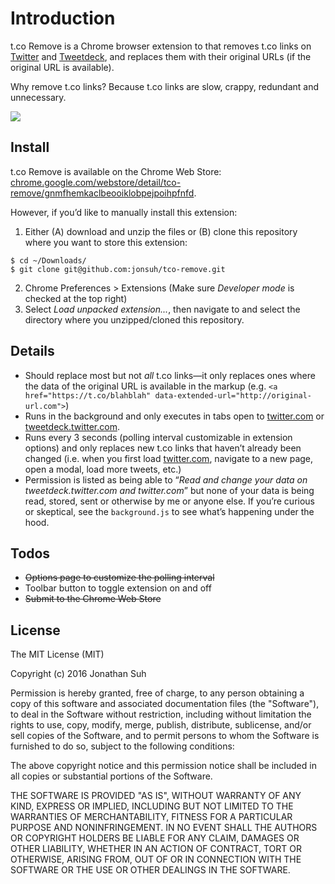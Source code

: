 # Introduction

t.co Remove is a Chrome browser extension to that removes t.co links on [Twitter](https://twitter.com) and [Tweetdeck](https://tweetdeck.twitter.com), and replaces them with their original URLs (if the original URL is available).

Why remove t.co links? Because t.co links are slow, crappy, redundant and unnecessary.

![](http://i.imgur.com/fz6N8Mk.jpg)

## Install

t.co Remove is available on the Chrome Web Store: [chrome.google.com/webstore/detail/tco-remove/gnmfhemkaclbeooiklobpejpoihpfnfd](https://chrome.google.com/webstore/detail/tco-remove/gnmfhemkaclbeooiklobpejpoihpfnfd).

However, if you’d like to manually install this extension:

1. Either (A) download and unzip the files or (B) clone this repository where you want to store this extension:

```
$ cd ~/Downloads/
$ git clone git@github.com:jonsuh/tco-remove.git
```

2. Chrome Preferences > Extensions (Make sure *Developer mode* is checked at the top right)
3. Select *Load unpacked extension...*, then navigate to and select the directory where you unzipped/cloned this repository.

## Details

- Should replace most but not *all* t.co links—it only replaces ones where the data of the original URL is available in the markup (e.g. `<a href="https://t.co/blahblah" data-extended-url="http://original-url.com">`)
- Runs in the background and only executes in tabs open to [twitter.com](https://twitter.com) or [tweetdeck.twitter.com](https://tweetdeck.twitter.com).
- Runs every 3 seconds (polling interval customizable in extension options) and only replaces new t.co links that haven’t already been changed (i.e. when you first load [twitter.com](https://twitter.com), navigate to a new page, open a modal, load more tweets, etc.)
- Permission is listed as being able to “*Read and change your data on tweetdeck.twitter.com and twitter.com*” but none of your data is being read, stored, sent or otherwise by me or anyone else. If you’re curious or skeptical, see the `background.js` to see what’s happening under the hood.

## Todos

- ~~Options page to customize the polling interval~~
- Toolbar button to toggle extension on and off
- ~~Submit to the Chrome Web Store~~

## License

The MIT License (MIT)

Copyright (c) 2016 Jonathan Suh

Permission is hereby granted, free of charge, to any person obtaining a copy of this software and associated documentation files (the "Software"), to deal in the Software without restriction, including without limitation the rights to use, copy, modify, merge, publish, distribute, sublicense, and/or sell copies of the Software, and to permit persons to whom the Software is furnished to do so, subject to the following conditions:

The above copyright notice and this permission notice shall be included in all copies or substantial portions of the Software.

THE SOFTWARE IS PROVIDED "AS IS", WITHOUT WARRANTY OF ANY KIND, EXPRESS OR IMPLIED, INCLUDING BUT NOT LIMITED TO THE WARRANTIES OF MERCHANTABILITY, FITNESS FOR A PARTICULAR PURPOSE AND NONINFRINGEMENT. IN NO EVENT SHALL THE AUTHORS OR COPYRIGHT HOLDERS BE LIABLE FOR ANY CLAIM, DAMAGES OR OTHER LIABILITY, WHETHER IN AN ACTION OF CONTRACT, TORT OR OTHERWISE, ARISING FROM, OUT OF OR IN CONNECTION WITH THE SOFTWARE OR THE USE OR OTHER DEALINGS IN THE SOFTWARE.
